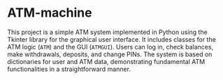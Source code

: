 # ATM-machine
This project is a simple ATM system implemented in Python using the Tkinter library for the graphical user interface. It includes classes for the ATM logic (`ATM`) and the GUI (`ATMGUI`). Users can log in, check balances, make withdrawals, deposits, and change PINs. The system is based on dictionaries for user and ATM data, demonstrating fundamental ATM functionalities in a straightforward manner.
